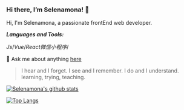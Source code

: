 ### Hi there, I’m Selenamona! 👋

<!--
**Selenamona/Selenamona** is a ✨ _special_ ✨ repository because its `README.md` (this file) appears on your GitHub profile.

Here are some ideas to get you started:

- 🔭 I’m currently working on ...
- 🌱 I’m currently learning ...
- 👯 I’m looking to collaborate on ...
- 🤔 I’m looking for help with ...
- 💬 Ask me about ...
- 📫 How to reach me: ...
- 😄 Pronouns: ...
- ⚡ Fun fact: ...
-->

Hi, I'm Selenamona, a passionate frontEnd web developer.

***Languages and Tools:***

<i>Js</i>/<i>Vue</i>/<i>React</i><i>微信小程序</i>/

💬 Ask me about anything [here](https://github.com/Selenamona/Selenamona/issues)

> I hear and I forget. I see and I remember. I do and I understand. learning, trying, teaching.

[![Selenamona's github stats](https://github-readme-stats.vercel.app/api?username=Selenamona&show_icons=true&theme=radical)](https://github.com/anuraghazra/github-readme-stats)

[![Top Langs](https://github-readme-stats.vercel.app/api/top-langs/?username=Selenamona&layout=compact&theme=radical)](https://github.com/anuraghazra/github-readme-stats)
